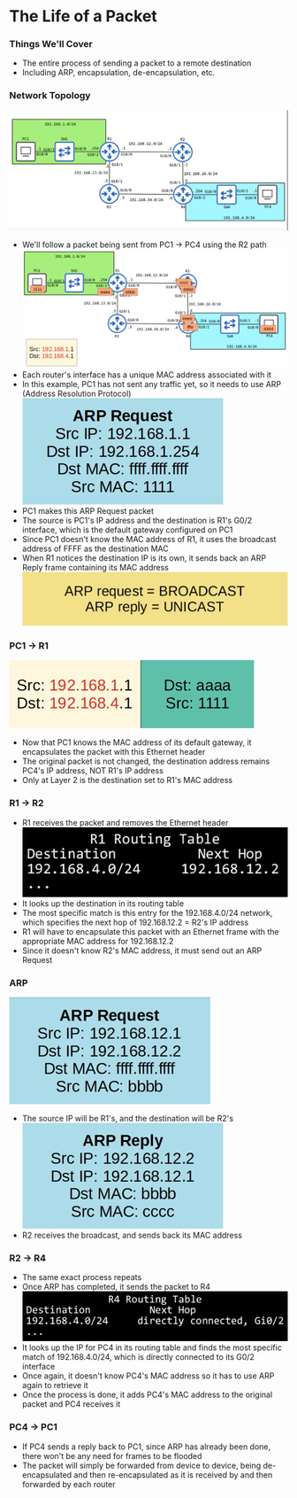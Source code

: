 # The Life of a Packet
### Things We'll Cover
- The entire process of sending a packet to a remote destination
- Including ARP, encapsulation, de-encapsulation, etc.
### Network Topology
![](attachments/6141371fcfd8e26acfa03037bc249750.png)
- We'll follow a packet being sent from PC1 -> PC4 using the R2 path
![](attachments/5d96fbcfc5863baaa2743bc059b82f05.png)
- Each router's interface has a unique MAC address associated with it
- In this example, PC1 has not sent any traffic yet, so it needs to use ARP (Address Resolution Protocol)
![](attachments/832e68c85f99f412ad7a3689635dd1fe.png)
- PC1 makes this ARP Request packet
- The source is PC1's IP address and the destination is R1's G0/2 interface, which is the default gateway configured on PC1
- Since PC1 doesn't know the MAC address of R1, it uses the broadcast address of FFFF as the destination MAC
- When R1 notices the destination IP is its own, it sends back an ARP Reply frame containing its MAC address
![](attachments/f5ed4d6fda91e66ce2f69364169c3026.png)
### PC1 -> R1
![](attachments/c36e31a3b47c0bab51c1a2d34e7d70e1.png)
- Now that PC1 knows the MAC address of its default gateway, it encapsulates the packet with this Ethernet header
- The original packet is not changed, the destination address remains PC4's IP address, NOT R1's IP address
- Only at Layer 2 is the destination set to R1's MAC address
### R1 -> R2
- R1 receives the packet and removes the Ethernet header
![](attachments/1d709a9a0bd736e5828616000ed4fe3a.png)
- It looks up the destination in its routing table
- The most specific match is this entry for the 192.168.4.0/24 network, which specifies the next hop of 192.168.12.2 = R2's IP address
- R1 will have to encapsulate this packet with an Ethernet frame with the appropriate MAC address for 192.168.12.2
- Since it doesn't know R2's MAC address, it must send out an ARP Request
### ARP
![](attachments/a65f6056412ef7026ccb93c0506001e0.png)
- The source IP will be R1's, and the destination will be R2's
![](attachments/a773b3c154079eeb1ec7ea82e468bf9a.png)
- R2 receives the broadcast, and sends back its MAC address
### R2 -> R4
- The same exact process repeats
- Once ARP has completed, it sends the packet to R4
![](attachments/dff9d368351493338eebb358817b0e3c.png)
- It looks up the IP for PC4 in its routing table and finds the most specific match of 192.168.4.0/24, which is directly connected to its G0/2 interface
- Once again, it doesn't know PC4's MAC address so it has to use ARP again to retrieve it
- Once the process is done, it adds PC4's MAC address to the original packet and PC4 receives it
### PC4 -> PC1
- If PC4 sends a reply back to PC1, since ARP has already been done, there won't be any need for frames to be flooded
- The packet will simply be forwarded from device to device, being de-encapsulated and then re-encapsulated as it is received by and then forwarded by each router